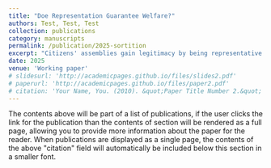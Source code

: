 ```yaml
---
title: "Doe Representation Guarantee Welfare?"
authors: Test, Test, Test
collection: publications
category: manuscripts
permalink: /publication/2025-sortition
excerpt: "Citizens' assemblies gain legitimacy by being representative of the underlying population. We show that assemblies that aren't just representative with respect to each single feature (the current common practice) but also representative with respect to intersections between features come with significantly better guarantees on their ability to optimize welfare for the underlying population. We empirically find that such assemblies could have been selected from the pools of volunteers in real-world citizen assemblies."
date: 2025
venue: 'Working paper'
# slidesurl: 'http://academicpages.github.io/files/slides2.pdf'
# paperurl: 'http://academicpages.github.io/files/paper2.pdf'
# citation: 'Your Name, You. (2010). &quot;Paper Title Number 2.&quot; <i>Journal 1</i>. 1(2).'
---
```


The contents above will be part of a list of publications, if the user clicks the link for the publication than the contents of section will be rendered as a full page, allowing you to provide more information about the paper for the reader. When publications are displayed as a single page, the contents of the above "citation" field will automatically be included below this section in a smaller font.
